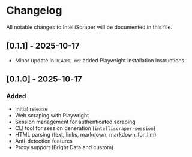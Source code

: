 # Changelog

All notable changes to IntelliScraper will be documented in this file.

## [0.1.1] - 2025-10-17
- Minor update in `README.md`: added Playwright installation instructions.

## [0.1.0] - 2025-10-17

### Added
- Initial release
- Web scraping with Playwright
- Session management for authenticated scraping
- CLI tool for session generation (`intelliscraper-session`)
- HTML parsing (text, links, markdown, markdown_for_llm)
- Anti-detection features
- Proxy support (Bright Data and custom)
